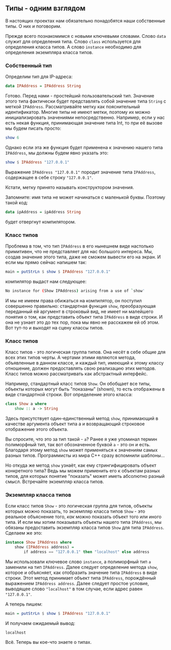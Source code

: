 Типы - одним взглядом
---------------------

В настоящих проектах нам обязательно понадобятся наши собственные типы. О них и поговорим.

Прежде всего познакомимся с новыми ключевыми словами. Слово `data` служит для определения типа. Слово `class` используется для определения класса типов. А слово `instance` необходимо для определения экземпляра класса типов.

### Собственный тип

Определим тип для IP-адреса:
 
```haskell
data IPAddress = IPAddress String
```

Готово. Перед нами - простейший пользовательский тип. Значение этого типа фактически будет представлять собой значение типа `String` с меткой `IPAddress`. Рассматривайте метку как пояснительный идентификатор. Многие типы не имеют метки, поэтому их можно инициализировать значениями непосредственно. Например, если у нас есть некая функция, принимающая значение типа Int, то при её вызове мы будем писать просто:

```haskell
show 6
```

Однако если эта же функция будет применена к значению нашего типа `IPAddress`, мы должны будем явно указать это:

```haskell
show $ IPAddress "127.0.0.1"
```

Выражение `IPAddress "127.0.0.1"` породит значение типа `IPAddress`, содержащее в себе строку `"127.0.0.1"`.

Кстати, метку принято называть конструктором значения.

Запомните: имя типа не может начинаться с маленькой буквы. Поэтому такой код:

```haskell
data ipAddress = ipAddress String
```

будет отвергнут компилятором.

### Класс типов

Проблема в том, что тип `IPAddress` в его нынешнем виде настолько примитивен, что не представляет для нас большого интереса. Мы, создав значение этого типа, даже не сможем вывести его на экран. И если мы прямо сейчас напишем так:

```haskell
main = putStrLn $ show $ IPAddress "127.0.0.1"
```

компилятор выдаст нам следующее:

```bash
No instance for (Show IPAddress) arising from a use of `show'
```

И мы не имеем права обижаться на компилятор, он поступил совершенно правильно: стандартная функция `show`, преобразующая переданный ей аргумент в строковый вид, не имеет ни малейшего понятия о том, как представить объект типа `IPAddress` в виде строки. И она не узнает это до тех пор, пока мы явно не расскажем ей об этом. Вот тут-то и выходят на сцену классы типов.

### Класс типов

Класс типов - это логическая группа типов. Она несёт в себе общие для всех этих типов черты. А чертами этими являются метода, объявленные в данном классе, и каждый тип, имеющий к этому классу отношение, должен предоставлять свою реализацию этих методов. Класс типов можно рассматривать как абстрактный интерфейс.

Например, стандартный класс типов `Show`. Он обобщает все типы, объекты которых могут быть "показаны" (shown), то есть отображены в виде стандартной строки. Вот определение этого класса:

```haskell
class Show a where
    show :: a -> String
```

Здесь присутствует один-единственный метод `show`, принимающий в качестве аргумента объект типа a и возвращающий строковое отображение этого объекта.

Вы спросите, что это за тип такой - `a`? Ранее я уже упоминал термин полиморфный тип, так вот обозначенное буквой `a` - это он и есть. Благодаря этому метод `show` может применяться к значениям самых разных типов. Программисты из мира C++ сразу вспомнили шаблоны...

Но откуда же метод `show` узнаёт, как ему стрингифицировать объект конкретного типа? Ведь мы можем применить его к объектам разных типов, для которых понятие "показать" может иметь абсолютно разный смысл. Встречайте экземпляр класса типов.

### Экземпляр класса типов

Если класс типов `Show` - это логическая группа для типов, объекты которых можно показать, то экземпляр класса типов `Show` - это реальное объяснение того, _как_ можно показать объект того или иного типа. И если мы хотим показывать объекты нашего типа `IPAddress`, мы обязаны предоставить экземпляр класса типов `Show` для типа `IPAddress`. Сделаем же это:

```haskell
instance Show IPAddress where
    show (IPAddress address) =
        if address == "127.0.0.1" then "localhost" else address
```

Мы использовали ключевое слово `instance`, а полиморфный тип `a` заменили на тип `IPAddress`. Далее следует определение метода `show`, которое и объясняет, как отобразить значение типа `IPAddress` в виде строки. Этот метод принимает объект типа `IPAddress`, порождённый выражением `IPAddress address`. Далее следует простое условие, выводящее слово `"localhost"` в том случае, если адрес равен `"127.0.0.1"`.

А теперь пишем:

```haskell
main = putStrLn $ show $ IPAddress "127.0.0.1"
```

И получаем ожидаемый вывод:

```bash
localhost
```

Всё. Теперь вы кое-что знаете о типах.
